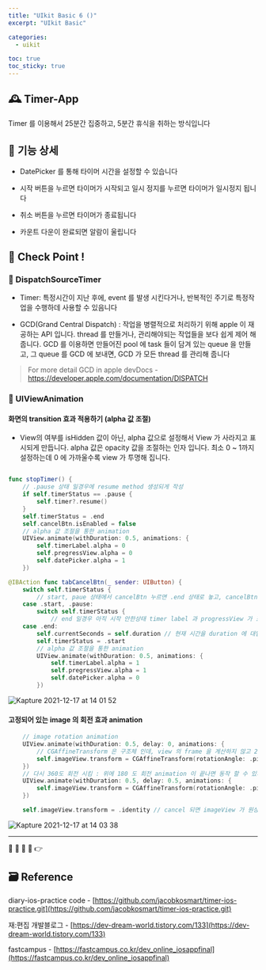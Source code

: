 ```yaml
---
title: "UIkit Basic 6 ()"
excerpt: "UIkit Basic"

categories:
  - uikit

toc: true
toc_sticky: true
---
```


## 🕰 Timer-App

Timer 를 이용해서 25분간 집중하고, 5분간 휴식을 취하는 방식입니다

## 📌 기능 상세

- DatePicker 를 통해 타이머 시간을 설정할 수 있습니다

- 시작 버튼을 누르면 타이머가 시작되고 일시 정지를 누르면 타이머가 일시정지 됩니다

- 취소 버튼을 누르면 타이머가 종료됩니다

- 카운트 다운이 완료되면 알람이 울립니다

## 🔑 Check Point !

### 🔷 DispatchSourceTimer

- Timer: 특정시간이 지난 후에, event 를 발생 시킨다거나, 반복적인 주기로 특정작업을 수행하데 사용할 수 있음니다

- GCD(Grand Central Dispatch) : 작업을 병렬적으로 처리하기 위해 apple 이 재공하는 API 입니다. thread 를 만들거나, 관리해야되는 작업들을 보다 쉽게 제어 해줍니다. GCD 를 이용하면 만들어진 pool 에 task 들이 담겨 있는 queue 을 만들고, 그 queue 를 GCD 에 보내면, GCD 가 모든 thread 를 관리해 줍니다

> For more detail GCD in apple devDocs - https://developer.apple.com/documentation/DISPATCH

### 🔷 UIViewAnimation

#### 화면의 transition 효과 적용하기 (alpha 값 조절)

- View의 여부를 isHidden 값이 아닌, alpha 값으로 설정해서 View 가 사라지고 표시되게 만듭니다. alpha 값은 opacity 값을 조절하는 인자 입니다. 최소 0 ~ 1까지 설정하는데 0 에 가까울수록 view 가 투명해 집니다.

```swift

func stopTimer() {
	// .pause 상태 일경우에 resume method 생성되게 작성
	if self.timerStatus == .pause {
		self.timer?.resume()
	}
	self.timerStatus = .end
	self.cancelBtn.isEnabled = false
	// alpha 값 조절을 통한 animation
	UIView.animate(withDuration: 0.5, animations: {
		self.timerLabel.alpha = 0
		self.pregressView.alpha = 0
		self.datePicker.alpha = 1
	})

@IBAction func tabCancelBtn(_ sender: UIButton) {
	switch self.timerStatus {
		// start, paue 상태에서 cancelBtn 누르면 .end 상태로 놓고, cancelBtn 을 비활성화로 하고, timerLabel과 pregressView 가 표시되지 않게함, datePicker 가 다시 표시되게 함, toggleBtn이 strart 되게 함
	case .start, .pause:
		switch self.timerStatus {
			// end 일경우 아직 시작 안한상태 timer label 과 progressView 가 표시되게 하고, datePicker 가 hidden 되게 함
	case .end:
		self.currentSeconds = self.duration // 현재 시간을 duration 에 대입 시킴
		self.timerStatus = .start
		// alpha 값 조절을 통한 animation
		UIView.animate(withDuration: 0.5, animations: {
			self.timerLabel.alpha = 1
			self.pregressView.alpha = 1
			self.datePicker.alpha = 0
		})
```

![Kapture 2021-12-17 at 14 01 52](https://user-images.githubusercontent.com/28912774/146491720-a7d35e0f-7796-41c8-881a-29687cce3557.gif)

#### 고정되어 있는 image 의 회전 효과 animation

```swift
	// image rotation animation
	UIView.animate(withDuration: 0.5, delay: 0, animations: {
		// CGAffineTransform 은 구조체 인데, view 의 frame 을 계산하지 않고 2D 그래픽을 그릴 수 있습니다. (예를 들어 View를 이동 시키거나, 회전시키는 효과를 줄수 있습니다. rotationAngle: .pi 은 180도 회전을 의미합니다.
		self.imageView.transform = CGAffineTransform(rotationAngle: .pi)
	})
	// 다시 360도 회전 시킴 : 위에 180 도 회전 animation 이 끝나면 동작 할 수 있게 delay 0.5 설정
	UIView.animate(withDuration: 0.5, delay: 0.5, animations: {
		self.imageView.transform = CGAffineTransform(rotationAngle: .pi * 2)
	})

	self.imageView.transform = .identity // cancel 되면 imageView 가 원상태로 되게 함
```

![Kapture 2021-12-17 at 14 03 38](https://user-images.githubusercontent.com/28912774/146491833-56ba41f5-5cdc-4fa5-9652-9d604fe4dbb5.gif)

---

🔶 🔷 📌 🔑 👉

## 🗃 Reference

diary-ios-practice code - [https://github.com/jacobkosmart/timer-ios-practice.git](https://github.com/jacobkosmart/timer-ios-practice.git)

재:편집 개발블로그 - [https://dev-dream-world.tistory.com/133](https://dev-dream-world.tistory.com/133)

fastcampus - [https://fastcampus.co.kr/dev_online_iosappfinal](https://fastcampus.co.kr/dev_online_iosappfinal)
